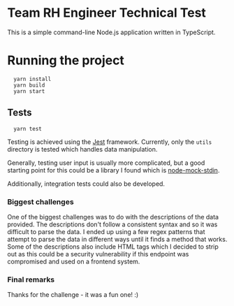 Team RH Engineer Technical Test
==================================

This is a simple command-line Node.js application written in TypeScript.

# Running the project
```shell
  yarn install
  yarn build
  yarn start
```

## Tests
```shell
  yarn test
```
Testing is achieved using the [Jest](https://jestjs.io/) framework. Currently, only the `utils` directory is tested
which handles data manipulation.

Generally, testing user input is usually more complicated, but a good starting point for this could be a library
I found which is [node-mock-stdin](https://www.npmjs.com/package/mock-stdin).

Additionally, integration tests could also be developed.

### Biggest challenges
One of the biggest challenges was to do with the descriptions of the data provided. The descriptions don't follow a
consistent syntax and so it was difficult to parse the data. I ended up using a few regex patterns that attempt to
parse the data in different ways until it finds a method that works.<br>
Some of the descriptions also include HTML tags which I decided to strip out as this could be a security vulnerability
if this endpoint was compromised and used on a frontend system.

### Final remarks
Thanks for the challenge - it was a fun one! :)
